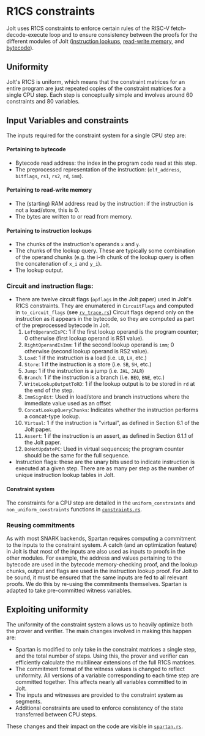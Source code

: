 # R1CS constraints

Jolt uses R1CS constraints to enforce certain rules of the RISC-V fetch-decode-execute loop
and to ensure
consistency between the proofs for the different modules of Jolt ([instruction lookups](./instruction_lookups.md), [read-write memory](./read_write_memory.md), and [bytecode](./bytecode.md)).

## Uniformity

Jolt's R1CS is uniform, which means
that the constraint matrices for an entire program are just repeated copies of the constraint
matrices for a single CPU step.
Each step is conceptually simple and involves around 60 constraints and 80 variables.

## Input Variables and constraints

The inputs required for the constraint system for a single CPU step are:

#### Pertaining to bytecode
* Bytecode read address: the index in the program code read at this step.
* The preprocessed representation of the instruction: (`elf_address`, `bitflags`, `rs1`, `rs2`, `rd`, `imm`).

#### Pertaining to read-write memory
* The (starting) RAM address read by the instruction: if the instruction is not a load/store, this is 0.
* The bytes are written to or read from memory.

####  Pertaining to instruction lookups
* The chunks of the instruction's operands `x` and `y`.
* The chunks of the lookup query. These are typically some combination of the operand chunks (e.g. the i-th chunk of the lookup query is often the concatenation of `x_i` and `y_i`).
* The lookup output.

### Circuit and instruction flags:
* There are twelve circuit flags (`opflags` in the Jolt paper) used in Jolt's R1CS constraints.
They are enumatered in `CircuitFlags` and computed in `to_circuit_flags` (see [`rv_trace.rs`](https://github.com/a16z/jolt/blob/main/common/src/rv_trace.rs))
Circuit flags depend only on the instruction as it appears in the bytecode, so they are computed as part of
the preprocessed bytecode in Jolt.
    1. `LeftOperandIsPC`: 1 if the first lookup operand is the program counter; 0 otherwise (first lookup operand is RS1 value).
    1. `RightOperandIsImm`: 1 if the second lookup operand is `imm`; 0 otherwise (second lookup operand is RS2 value).
    1. `Load`: 1 if the instruction is a load (i.e. `LB`, `LH`, etc.)
    1. `Store`: 1 if the instruction is a store (i.e. `SB`, `SH`, etc.)
    1. `Jump`: 1 if the instruction is a jump (i.e. `JAL`, `JALR`)
    1. `Branch`: 1 if the instruction is a branch (i.e. `BEQ`, `BNE`, etc.)
    1. `WriteLookupOutputToRD`: 1 if the lookup output is to be stored in `rd` at the end of the step.
    1. `ImmSignBit`: Used in load/store and branch instructions where the immediate value used as an offset
    1. `ConcatLookupQueryChunks`: Indicates whether the instruction performs a concat-type lookup.
    1. `Virtual`: 1 if the instruction is "virtual", as defined in Section 6.1 of the Jolt paper.
    1. `Assert`: 1 if the instruction is an assert, as defined in Section 6.1.1 of the Jolt paper.
    1. `DoNotUpdatePC`: Used in virtual sequences; the program counter should be the same for the full sequence.
* Instruction flags: these are the unary bits used to indicate instruction is executed at a given step.
There are as many per step as the number of unique instruction lookup tables in Jolt.

#### Constraint system

The constraints for a CPU step are detailed in the `uniform_constraints` and `non_uniform_constraints` functions in [`constraints.rs`](https://github.com/a16z/jolt/blob/main/jolt-core/src/r1cs/constraints.rs).

### Reusing commitments

As with most SNARK backends, Spartan requires computing a commitment to the inputs
to the constraint system.
A catch (and an optimization feature) in Jolt is that most of the inputs
are also used as inputs to proofs in the other modules. For example,
the address and values pertaining to the bytecode are used in the bytecode memory-checking proof,
and the lookup chunks, output and flags are used in the instruction lookup proof.
For Jolt to be sound, it must be ensured that the same inputs are fed to all relevant proofs.
We do this by re-using the commitments themselves.
Spartan is adapted to take pre-committed witness variables.

## Exploiting uniformity

The uniformity of the constraint system allows us to heavily optimize both the prover and verifier.
The main changes involved in making this happen are:
- Spartan is modified to only take in the constraint matrices a single step, and the total number of steps.
Using this, the prover and verifier can efficiently calculate the multilinear extensions of the full R1CS matrices.
- The commitment format of the witness values is changed to reflect uniformity.
All versions of a variable corresponding to each time step are committed together.
This affects nearly all variables committed to in Jolt.
- The inputs and witnesses are provided to the constraint system as segments.
- Additional constraints are used to enforce consistency of the state transferred between CPU steps.

These changes and their impact on the code are visible in [`spartan.rs`](https://github.com/a16z/jolt/blob/main/jolt-core/src/r1cs/spartan.rs).
